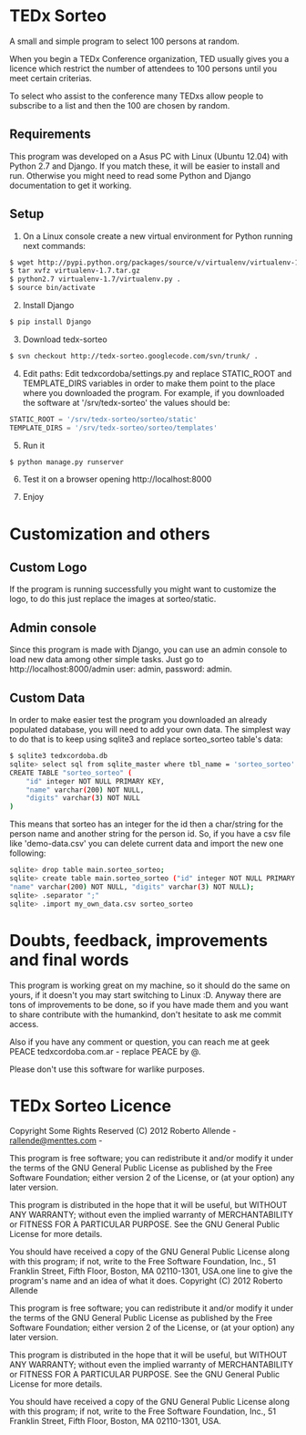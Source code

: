 # TEDx Sorteo

A small and simple program to select 100 persons at random.

When you begin a TEDx Conference organization, TED usually gives you a licence which restrict the number of attendees to 100 persons until you meet certain criterias.

To select who assist to the conference many TEDxs allow people to subscribe to a list and then the 100 are chosen by random.

## Requirements

This program was developed on a Asus PC with Linux (Ubuntu 12.04) with Python 2.7 and Django. If you match these, it will be easier to install and run. Otherwise you might need to read some Python and Django documentation to get it working.

## Setup

 1. On a Linux console create a new virtual environment for Python running next commands:
```bash
$ wget http://pypi.python.org/packages/source/v/virtualenv/virtualenv-1.7.tar.gz
$ tar xvfz virtualenv-1.7.tar.gz
$ python2.7 virtualenv-1.7/virtualenv.py .
$ source bin/activate
```

 2. Install Django
```bash
$ pip install Django
```

 3. Download tedx-sorteo
```bash
$ svn checkout http://tedx-sorteo.googlecode.com/svn/trunk/ .
```

 4. Edit paths: Edit tedxcordoba/settings.py and replace STATIC_ROOT and TEMPLATE_DIRS variables in order to make them point to the place where you downloaded the program. For example, if you downloaded the software at '/srv/tedx-sorteo' the values should be:
```python
STATIC_ROOT = '/srv/tedx-sorteo/sorteo/static'
TEMPLATE_DIRS = '/srv/tedx-sorteo/sorteo/templates'
```

 5. Run it
```bash
$ python manage.py runserver
```

 6. Test it on a browser opening http://localhost:8000

 7. Enjoy

# Customization and others

## Custom Logo
If the program is running successfully you might want to customize the logo, to do this just replace the images at sorteo/static.

## Admin console
Since this program is made with Django, you can use an admin console to load new data among other simple tasks. Just go to http://localhost:8000/admin user: admin, password: admin.

## Custom Data
In order to make easier test the program you downloaded an already populated database, you will need to add your own data. The simplest way to do that is to keep using sqlite3 and replace sorteo_sorteo table's data:

```bash
$ sqlite3 tedxcordoba.db
sqlite> select sql from sqlite_master where tbl_name = 'sorteo_sorteo' AND type = 'table';
CREATE TABLE "sorteo_sorteo" (
    "id" integer NOT NULL PRIMARY KEY,
    "name" varchar(200) NOT NULL,
    "digits" varchar(3) NOT NULL
)
```

This means that sorteo has an integer for the id then a char/string for the person name and another string for the person id. So, if you have a csv file like 'demo-data.csv' you can delete current data and import the new one following:

```bash
sqlite> drop table main.sorteo_sorteo;
sqlite> create table main.sorteo_sorteo ("id" integer NOT NULL PRIMARY KEY, 
"name" varchar(200) NOT NULL, "digits" varchar(3) NOT NULL);
sqlite> .separator ";"
sqlite> .import my_own_data.csv sorteo_sorteo
```

# Doubts, feedback, improvements and final words

This program is working great on my machine, so it should do the same on yours, if it doesn't you may start switching to Linux :D. Anyway there are tons of improvements to be done, so if you have made them and you want to share contribute with the humankind, don't hesitate to ask me commit access.

Also if you have any comment or question, you can reach me at geek PEACE tedxcordoba.com.ar - replace PEACE by @.

Please don't use this software for warlike purposes. 


# TEDx Sorteo Licence
Copyright Some Rights Reserved (C) 2012 Roberto Allende - rallende@menttes.com -

This program is free software; you can redistribute it and/or
modify it under the terms of the GNU General Public License
as published by the Free Software Foundation; either version 2
of the License, or (at your option) any later version.

This program is distributed in the hope that it will be useful,
but WITHOUT ANY WARRANTY; without even the implied warranty of
MERCHANTABILITY or FITNESS FOR A PARTICULAR PURPOSE.  See the
GNU General Public License for more details.

You should have received a copy of the GNU General Public License
along with this program; if not, write to the Free Software
Foundation, Inc., 51 Franklin Street, Fifth Floor, Boston, MA  02110-1301, USA.one line to give the program's name and an idea of what it does.
Copyright (C) 2012 Roberto Allende

This program is free software; you can redistribute it and/or
modify it under the terms of the GNU General Public License
as published by the Free Software Foundation; either version 2
of the License, or (at your option) any later version.

This program is distributed in the hope that it will be useful,
but WITHOUT ANY WARRANTY; without even the implied warranty of
MERCHANTABILITY or FITNESS FOR A PARTICULAR PURPOSE.  See the
GNU General Public License for more details.

You should have received a copy of the GNU General Public License
along with this program; if not, write to the Free Software
Foundation, Inc., 51 Franklin Street, Fifth Floor, Boston, MA  02110-1301, USA.
